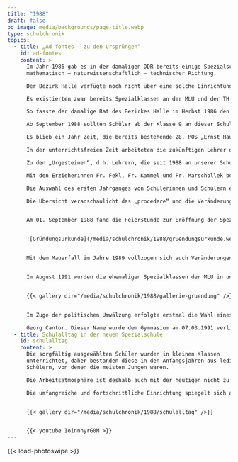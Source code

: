 ```yaml
---
title: "1988"
draft: false
bg_image: media/backgrounds/page-title.webp
type: schulchronik
topics:
  - title: „Ad fontes – zu den Ursprüngen“
    id: ad-fontes
    content: >
      Im Jahr 1986 gab es in der damaligen DDR bereits einige Spezialschulen
      mathematisch – naturwissenschaftlich – technischer Richtung.

      Der Bezirk Halle verfügte noch nicht über eine solche Einrichtung.

      Es existierten zwar bereits Spezialklassen an der MLU und der TH Merseburg, in denen mathematisch – naturwissenschaftlich besonders begabte Jugendliche gefördert wurden, doch der Industriebezirk Halle mit seinen Standorten Leuna und Buna verlangte zunehmend nach hoch qualifizierten und leistungsbereiten jungen Menschen.

      So fasste der damalige Rat des Bezirkes Halle im Herbst 1986 den Beschluss, in Halle – Neustadt eine Spezialschule für leistungsbereite, lernmotivierte Schüler mit Interesse an mathematisch – naturwissenschaftlich – technischen Problemen  zu gründen.

      Ab September 1988 sollten Schüler ab der Klasse 9 an dieser Schule lernen und bis zur Hochschulreife geführt werden.

      Es blieb ein Jahr Zeit, die bereits bestehende 28. POS „Ernst Hausmann“ in eine Spezialschule zu verwandeln, die den Anforderungen gerecht wurde.

      In der unterrichtsfreien Zeit arbeiteten die zukünftigen Lehrer dieser Schule mit Initiative und Einfallsreichtum unter großem Aufwand und mit großzügiger Unterstützung der Leuna – Werke am Aufbau dieser Schule.

      Zu den „Urgesteinen“, d.h. Lehrern, die seit 1988 an unserer Schule arbeiten, gehören: Fr. Birkenhauer, Fr. Dr. Brosig, Fr. Eichhorst, Fr. Hörning, H. Kammel, H. Pannicke und Fr. Triebel. Auch unsere Sekretärin Fr. Reinhardt ist vom Ursprung an dabei.

      Mit den Erzieherinnen Fr. Fekl, Fr. Kammel und Fr. Marschollek begann nach der Übernahme der rekonstruierten ehemaligen Kindereinrichtung „Mischka der Bär“ ein Jahr später der Internatsbetrieb.

      Die Auswahl des ersten Jahrganges von Schülerinnen und Schülern erfolgte in einem einwöchigen Verfahren in den Winterferien 1988.

      Die Übersicht veranschaulicht das „procedere“ und die Veränderungen im System des Aufnahmeverfahrens von 1988 bis 2008.


      Am 01. September 1988 fand die Feierstunde zur Eröffnung der Spezialschule mathematisch – naturwissenschaftlich – technischer Richtung „Ernst Hausmann“ statt. Herr Kammel erhielt in seiner Funktion als Schulleiter die Gründungsurkunde und mit 54 Schülern, 16 Lehrern, 3 Erzieherinnen  und 17 technischen Kräften begann der Schulbetrieb. Die wissenschaftlich praktische Ausbildung erfolgte in enger Kooperation mit der MLU Halle, der PH Halle, der TH Merseburg und den Leuna – Werken. Im Juli 1989 hielt internationale Atmosphäre in unsere Schule Einzug, als sie Austragungsort des theoretischen Teils der internationalen Chemieolympiade wurde.


      ![Gründungsurkunde](/media/schulchronik/1988/gruendungsurkunde.webp)


      Mit dem Mauerfall im Jahre 1989 vollzogen sich auch Veränderungen in unserer Schule. Im August 1990 wurden erstmals Schüler für den Schuljahrgang 7 aufgenommen. Die Schülerzahl stieg ab 1991/92 auf 340 und bis 2008 auf 519.


      Im August 1991 wurden die ehemaligen Spezialklassen der MLU in unsere Einrichtung übernommen, diese legten 1992 ihr Abitur ab. Mit diesen nahm auch unser Oberstufenkoordinator Hr. Dr. Koch seine Arbeit an unserer Schule auf. Fr. Dr. Teichmann „baut“ als Koordinatorin für Planung seit 1991 Pläne diverser Art. Herr Weigt koordinierte seit vielen Jahren die profilbestimmenden Aufgaben unserer Schule. Eine Arbeitsgruppe unter der Leitung von Hr. Dr. Kramer konzipierte die strukturelle und inhaltliche Ausgestaltung unseres Gymnasiums mit inhaltlichem Schwerpunkt, das sich in Landesträgerschaft befindet. Nachdem Herr Dames im Schuljahr 1996/97 in den Ruhestand ging, übernahm Hr. Kammel die Funktion des stellvertretenden Schulleiters.


      {{< gallery dir="/media/schulchronik/1988/gallerie-gruendung" />}}


      Im Zuge der politischen Umwälzung erfolgte erstmal die Wahl eines Schulleiters durch die Gesamtkonferenz der Schule. Auf der 1. Gesamtkonferenz wählte diese Herrn Dr. Müller mit großer Mehrheit zum Direktor unserer Schule. Auch der Name des Spezialgymnasiums stand 1990 zur Diskussion. Die Entscheidung fiel zugunsten des berühmten halleschen Mathematikers

      Georg Cantor. Dieser Name wurde dem Gymnasium am 07.03.1991 verliehen.
  - title: Schulalltag in der neuen Spezialschule
    id: schulalltag
    content: >
      Die sorgfältig ausgewählten Schüler wurden in kleinen Klassen
      unterrichtet, daher bestanden diese in den Anfangsjahren aus lediglich 18
      Schülern, von denen die meisten Jungen waren.

      Die Arbeitsatmosphäre ist deshalb auch mit der heutigen nicht zu vergleichen, da die Beziehungen untereinander durch die geringe Klassenstärke enger waren. Beispielsweise fragten die Schüler nach einiger Zeit, ob sie den Schulstoff nicht schneller behandeln könnten, weil sie es verstanden hätten. Heute würde das vermutlich keiner mehr vorschlagen. Auch die technische Ausstattung der Schule war sehr gut, sodass die Schüler viele verschiedene Experimente durchführen konnten.

      Die umfangreiche und fortschrittliche Einrichtung spiegelt sich auch in dem vollständig eingerichteten Computerkabinett wider. Insgesamt herrschte in den Unterrichtsräumen eine eher kreative und positiv von den Schülern geprägte Atmosphäre.


      {{< gallery dir="/media/schulchronik/1988/schulalltag" />}}


      {{< youtube IoinnnyrG0M >}}
---
```



{{< load-photoswipe >}}



